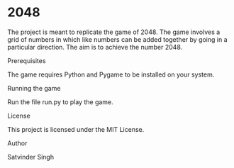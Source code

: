 # 2048
The project is meant to replicate the game of 2048. The game involves a grid of numbers in which like numbers can be added together by going in a
particular direction. The aim is to achieve the number 2048.

Prerequisites

The game requires Python and Pygame to be installed on your system.

Running the game

Run the file run.py to play the game.

License

This project is licensed under the MIT License.

Author

Satvinder Singh
